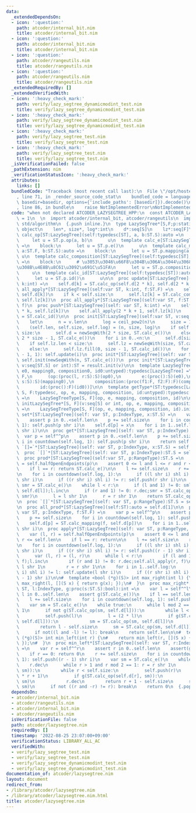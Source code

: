 ```yaml
---
data:
  _extendedDependsOn:
  - icon: ':question:'
    path: atcoder/internal_bit.nim
    title: atcoder/internal_bit.nim
  - icon: ':question:'
    path: atcoder/internal_bit.nim
    title: atcoder/internal_bit.nim
  - icon: ':question:'
    path: atcoder/rangeutils.nim
    title: atcoder/rangeutils.nim
  - icon: ':question:'
    path: atcoder/rangeutils.nim
    title: atcoder/rangeutils.nim
  _extendedRequiredBy: []
  _extendedVerifiedWith:
  - icon: ':heavy_check_mark:'
    path: verify/lazy_segtree_dynamicmodint_test.nim
    title: verify/lazy_segtree_dynamicmodint_test.nim
  - icon: ':heavy_check_mark:'
    path: verify/lazy_segtree_dynamicmodint_test.nim
    title: verify/lazy_segtree_dynamicmodint_test.nim
  - icon: ':heavy_check_mark:'
    path: verify/lazy_segtree_test.nim
    title: verify/lazy_segtree_test.nim
  - icon: ':heavy_check_mark:'
    path: verify/lazy_segtree_test.nim
    title: verify/lazy_segtree_test.nim
  _isVerificationFailed: false
  _pathExtension: nim
  _verificationStatusIcon: ':heavy_check_mark:'
  attributes:
    links: []
  bundledCode: "Traceback (most recent call last):\n  File \"/opt/hostedtoolcache/Python/3.10.6/x64/lib/python3.10/site-packages/onlinejudge_verify/documentation/build.py\"\
    , line 71, in _render_source_code_stat\n    bundled_code = language.bundle(stat.path,\
    \ basedir=basedir, options={'include_paths': [basedir]}).decode()\n  File \"/opt/hostedtoolcache/Python/3.10.6/x64/lib/python3.10/site-packages/onlinejudge_verify/languages/nim.py\"\
    , line 86, in bundle\n    raise NotImplementedError\nNotImplementedError\n"
  code: "when not declared ATCODER_LAZYSEGTREE_HPP:\n  const ATCODER_LAZYSEGTREE_HPP*\
    \ = 1\n  \n  import atcoder/internal_bit, atcoder/rangeutils\n  import std/sequtils,\
    \ std/algorithm\n  {.push inline.}\n  type LazySegTree*[S,F;p:static[tuple]] =\
    \ object\n    len*, size*, log*:int\n    d*:seq[S]\n    lz*:seq[F]\n\n  template\
    \ calc_op[ST:LazySegTree](self:typedesc[ST], a, b:ST.S):auto =\n    block:\n \
    \     let u = ST.p.op(a, b)\n      u\n  template calc_e[ST:LazySegTree](self:typedesc[ST]):auto\
    \ =\n    block:\n      let u = ST.p.e()\n      u\n  template calc_mapping[ST:LazySegTree](self:typedesc[ST],\
    \ a:ST.F, b:ST.S):auto =\n    block:\n      let u = ST.p.mapping(a, b)\n     \
    \ u\n  template calc_composition[ST:LazySegTree](self:typedesc[ST], a, b:ST.F):auto\
    \ =\n    block:\n      # \u3053\u3046\u66F8\u304B\u306A\u3044\u3068\u30D0\u30B0\
    \u308B\u4E8B\u8C61\u3092\u691C\u51FA\n      let u = ST.p.composition(a, b)\n \
    \     u\n  template calc_id[ST:LazySegTree](self:typedesc[ST]):auto =\n    block:\n\
    \      let u = ST.p.id()\n      u\n\n  proc update[ST:LazySegTree](self:var ST,\
    \ k:int) =\n    self.d[k] = ST.calc_op(self.d[2 * k], self.d[2 * k + 1])\n  proc\
    \ all_apply*[ST:LazySegTree](self:var ST, k:int, f:ST.F) =\n    self.d[k] = ST.calc_mapping(f,\
    \ self.d[k])\n    if k < self.size:\n      self.lz[k] = ST.calc_composition(f,\
    \ self.lz[k])\n  proc all_apply*[ST:LazySegTree](self:var ST, f:ST.F) =\n    self.all_apply(1,\
    \ f)\n  proc push*[ST:LazySegTree](self: var ST, k:int) =\n    self.all_apply(2\
    \ * k, self.lz[k])\n    self.all_apply(2 * k + 1, self.lz[k])\n    self.lz[k]\
    \ = ST.calc_id()\n\n  proc init[ST:LazySegTree](self:var ST, v:seq[ST.S]) =\n\
    \    let\n      n = v.len\n      log = ceil_pow2(n)\n      size = 1 shl log\n\
    \    (self.len, self.size, self.log) = (n, size, log)\n    if self.d.len < 2 *\
    \ size:\n      self.d = newSeqWith(2 * size, ST.calc_e())\n    else:\n      self.d.fill(0,\
    \ 2 * size - 1, ST.calc_e())\n    for i in 0..<n:\n      self.d[size + i] = v[i]\n\
    \    if self.lz.len < size:\n      self.lz = newSeqWith(size, ST.calc_id())\n\
    \    else:\n      self.lz.fill(0, size - 1, ST.calc_id())\n    for i in countdown(size\
    \ - 1, 1): self.update(i)\n  proc init*[ST:LazySegTree](self: var ST, n:int) =\
    \ self.init(newSeqWith(n, ST.calc_e()))\n  proc init*[ST:LazySegTree](self: typedesc[ST],\
    \ v:seq[ST.S] or int):ST = result.init(v)\n\n  template LazySegTreeType[S, F](op0,\
    \ e0, mapping0, composition0, id0:untyped):typedesc[LazySegTree] =\n    LazySegTree[S,\
    \ F,\n      (op:(proc(l, r:S):S)(op0),\n        e:(proc():S)(e0),\n        mapping:(proc(f:F,\
    \ s:S):S)(mapping0),\n        composition:(proc(f1:F, f2:F):F)(composition0),\n\
    \        id:(proc():F)(id0))]\n\n  template getType*(ST:typedesc[LazySegTree],\
    \ S, F:typedesc, op, e, mapping, composition, id:untyped):typedesc[LazySegTree]\
    \ =\n    LazySegTreeType[S, F](op, e, mapping, composition, id)\n\n  template\
    \ initLazySegTree*[S, F](v:seq[S] or int, op, e, mapping, composition, id:untyped):auto\
    \ =\n    LazySegTreeType[S, F](op, e, mapping, composition, id).init(v)\n\n  proc\
    \ set*[ST:LazySegTree](self: var ST, p:IndexType, x:ST.S) =\n    var p = self^^p\n\
    \    assert p in 0..<self.len\n    p += self.size\n    for i in countdown(self.log,\
    \ 1): self.push(p shr i)\n    self.d[p] = x\n    for i in 1..self.log: self.update(p\
    \ shr i)\n\n  proc get*[ST:LazySegTree](self: var ST, p:IndexType):ST.S =\n  \
    \  var p = self^^p\n    assert p in 0..<self.len\n    p += self.size\n    for\
    \ i in countdown(self.log, 1): self.push(p shr i)\n    return self.d[p]\n\n  proc\
    \ `[]=`*[ST:LazySegTree](self: var ST, p:IndexType, x:ST.S) = self.set(p, x)\n\
    \  proc `[]`*[ST:LazySegTree](self: var ST, p:IndexType):ST.S = self.get(p)\n\n\
    \  proc prod*[ST:LazySegTree](self:var ST, p:RangeType):ST.S =\n    var (l, r)\
    \ = self.halfOpenEndpoints(p)\n    assert 0 <= l and l <= r and r <= self.len\n\
    \    if l == r: return ST.calc_e()\n\n    l += self.size\n    r += self.size\n\
    \n    for i in countdown(self.log, 1):\n      if ((l shr i) shl i) != l: self.push(l\
    \ shr i)\n      if ((r shr i) shl i) != r: self.push(r shr i)\n\n    var sml,\
    \ smr = ST.calc_e()\n    while l < r:\n      if (l and 1) != 0: sml = ST.calc_op(sml,\
    \ self.d[l]);l.inc\n      if (r and 1) != 0: r.dec;smr = ST.calc_op(self.d[r],\
    \ smr)\n      l = l shr 1\n      r = r shr 1\n    return ST.calc_op(sml, smr)\n\
    \n  proc `[]`*[ST:LazySegTree](self: var ST, p:RangeType):ST.S = self.prod(p)\n\
    \n  proc all_prod*[ST:LazySegTree](self:ST):auto = self.d[1]\n\n  proc apply*[ST:LazySegTree](self:\
    \ var ST, p:IndexType, f:ST.F) =\n    var p = self^^p\n    assert p in 0..<self.len\n\
    \    p += self.size\n    for i in countdown(self.log, 1): self.push(p shr i)\n\
    \    self.d[p] = ST.calc_mapping(f, self.d[p])\n    for i in 1..self.log: self.update(p\
    \ shr i)\n  proc apply*[ST:LazySegTree](self: var ST, p:RangeType, f:ST.F) =\n\
    \    var (l, r) = self.halfOpenEndpoints(p)\n    assert 0 <= l and l <= r and\
    \ r <= self.len\n    if l == r: return\n\n    l += self.size\n    r += self.size\n\
    \n    for i in countdown(self.log, 1):\n      if ((l shr i) shl i) != l: self.push(l\
    \ shr i)\n      if ((r shr i) shl i) != r: self.push((r - 1) shr i)\n\n    block:\n\
    \      var (l, r) = (l, r)\n      while l < r:\n        if (l and 1) != 0: self.all_apply(l,\
    \ f);l.inc\n        if (r and 1) != 0: r.dec;self.all_apply(r, f)\n        l =\
    \ l shr 1\n        r = r shr 1\n\n    for i in 1..self.log:\n      if ((l shr\
    \ i) shl i) != l: self.update(l shr i)\n      if ((r shr i) shl i) != r: self.update((r\
    \ - 1) shr i)\n\n#  template <bool (*g)(S)> int max_right(int l) {\n#    return\
    \ max_right(l, [](S x) { return g(x); });\n#  }\n  proc max_right*[ST:LazySegTree](self:var\
    \ ST, l:IndexType, g:proc(s:ST.S):bool):int =\n    var l = self^^l\n    assert\
    \ l in 0..self.len\n    assert g(ST.calc_e())\n    if l == self.len: return self.len\n\
    \    l += self.size\n    for i in countdown(self.log, 1): self.push(l shr i)\n\
    \    var sm = ST.calc_e()\n    while true:\n      while l mod 2 == 0: l = l shr\
    \ 1\n      if not g(ST.calc_op(sm, self.d[l])):\n        while l < self.size:\n\
    \          self.push(l)\n          l = (2 * l)\n          if g(ST.calc_op(sm,\
    \ self.d[l])):\n            sm = ST.calc_op(sm, self.d[l])\n            l.inc\n\
    \        return l - self.size\n      sm = ST.calc_op(sm, self.d[l])\n      l.inc\n\
    \      if not((l and -l) != l): break\n    return self.len\n\n#  template <bool\
    \ (*g)(S)> int min_left(int r) {\n#    return min_left(r, [](S x) { return g(x);\
    \ });\n#  }\n  proc min_left*[ST:LazySegTree](self: var ST, r:IndexType, g:proc(s:ST.S):bool):int\
    \ =\n    var r = self^^r\n    assert r in 0..self.len\n    assert(g(ST.calc_e()))\n\
    \    if r == 0: return 0\n    r += self.size\n    for i in countdown(self.log,\
    \ 1): self.push((r - 1) shr i)\n    var sm = ST.calc_e()\n    while true:\n  \
    \    r.dec\n      while r > 1 and r mod 2 == 1: r = r shr 1\n      if not g(ST.calc_op(self.d[r],\
    \ sm)):\n        while r < self.size:\n          self.push(r)\n          r = (2\
    \ * r + 1)\n          if g(ST.calc_op(self.d[r], sm)):\n            sm = ST.calc_op(self.d[r],\
    \ sm)\n            r.dec\n        return r + 1 - self.size\n      sm = ST.calc_op(self.d[r],\
    \ sm)\n      if not ((r and -r) != r): break\n    return 0\n  {.pop.}\n"
  dependsOn:
  - atcoder/internal_bit.nim
  - atcoder/rangeutils.nim
  - atcoder/internal_bit.nim
  - atcoder/rangeutils.nim
  isVerificationFile: false
  path: atcoder/lazysegtree.nim
  requiredBy: []
  timestamp: '2022-08-25 23:07:00+09:00'
  verificationStatus: LIBRARY_ALL_AC
  verifiedWith:
  - verify/lazy_segtree_test.nim
  - verify/lazy_segtree_test.nim
  - verify/lazy_segtree_dynamicmodint_test.nim
  - verify/lazy_segtree_dynamicmodint_test.nim
documentation_of: atcoder/lazysegtree.nim
layout: document
redirect_from:
- /library/atcoder/lazysegtree.nim
- /library/atcoder/lazysegtree.nim.html
title: atcoder/lazysegtree.nim
---
```

